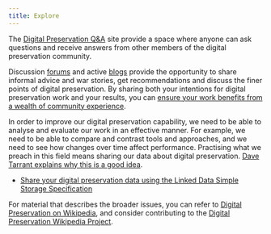 ```yaml
---
title: Explore
---
```

The <a href="http://qanda.digipres.org/">Digital Preservation Q&amp;A</a> site provide a space where anyone can ask questions and receive answers from other members of the digital preservation community.

Discussion [forums](https://groups.google.com/forum/forum/digital-curation) and active [blogs](http://openplanetsfoundation.org/) provide the opportunity to share informal advice and war stories, get recommendations and discuss the finer points of digital preservation. By sharing both your intentions for digital preservation work and your results, you can [ensure your work benefits from a wealth of community experience](http://openplanetsfoundation.org/blogs/2012-05-17-do-others-share-your-digital-preservation-challenges-and-know-about-best-solutions).

In order to improve our digital preservation capability, we need to be able to analyse and evaluate our work in an effective manner. For example, we need to be able to compare and contrast tools and approaches, and we need to see how changes over time affect performance. Practising what we preach in this field means sharing our data about digital preservation. [Dave Tarrant explains why this is a good idea](http://openplanetsfoundation.org/blogs/2012-08-29-years-registry-why-has-preservation-community-not-solved-problem-well-managed-and).
* [Share your digital preservation data using the Linked Data Simple Storage Specification](http://www.lds3.org/)

For material that describes the broader issues, you can refer to [Digital Preservation on Wikipedia](https://en.wikipedia.org/wiki/Digital_preservation), and consider contributing to the [Digital Preservation Wikipedia Project](http://en.wikipedia.org/wiki/Wikipedia:WikiProject_Digital_Preservation).
